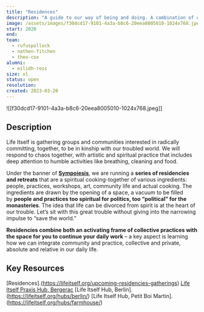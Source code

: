 ```yaml
---
title: "Residences"
description: "A guide to our way of being and doing. A combination of our playbook and our concrete envisioning of how pioneering Life Itself aligned communities operate."
image: /assets/images/f30dcd17-9101-4a3a-b8c6-20eea8005010-1024x768.jpeg
start: 2020
end: 
team:
  - rufuspollock
  - nathen-fitchen
  - theo-cox
alumni:
  - eilidh-ross
size: xl
status: open
resolution:
created: 2023-03-20
---
```


![[f30dcd17-9101-4a3a-b8c6-20eea8005010-1024x768.jpeg]]

## Description

Life Itself is gathering groups and communities interested in radically committing, together, to be in kinship with our troubled world. We will respond to chaos together, with artistic and spiritual practice that includes deep attention to humble activities like breathing, cleaning and food. 

Under the banner of **[Sympoiesis](https://old.lifeitself.org/sympoiesis/#sympoiesis-making-together)**, we are running a **series of residencies and retreats** that are a spiritual cooking-together of various ingredients: people, practices, workshops, art, community life and actual cooking. The ingredients are drawn by the opening of a space, a vacuum to be filled by **people and practices too spiritual for politics, too “political” for the monasteries**. The idea that life can be divorced from spirit is at the heart of our trouble. Let’s sit with this great trouble without giving into the narrowing impulse to “save the world.”

**Residencies combine both an activating frame of collective practices with the space for you to continue your daily work** – a key aspect is learning how we can integrate community and practice, collective and private, absolute and relative in our daily life.

## Key Resources

[Residences].(https://lifeitself.org/upcoming-residencies-gatherings)
[Life Itself Praxis Hub, Bergerac](https://lifeitself.org/hubs/bergerac/)
[Life Itself Hub, Berlin].(https://lifeitself.org/hubs/berlin/)
[Life Itself Hub, Petit Boi Martin].(https://lifeitself.org/hubs/farmhouse/)

